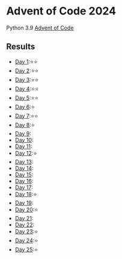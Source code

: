 # Advent of Code 2024

Python 3.9 [Advent of Code](https://adventofcode.com/) 

## Results

- [Day 1](Day1):⭐️⭐️
- [Day 2](Day2):⭐️⭐️
- [Day 3](Day3):⭐️⭐️
- [Day 4](Day4):⭐️⭐️
- [Day 5](Day5):⭐️⭐️
- [Day 6](Day6):⭐️
- [Day 7](Day7):⭐️⭐️
- [Day 8](Day8):⭐️
- [Day 9](Day9):
- [Day 10](Day10):
- [Day 11](Day11):
- [Day 12](Day12):⭐️
- [Day 13](Day13):
- [Day 14](Day14):
- [Day 15](Day15):
- [Day 16](Day16):
- [Day 17](Day17):
- [Day 18](Day18):⭐️
- [Day 19](Day19):
- [Day 20](Day20):⭐️
- [Day 21](Day21):
- [Day 22](Day22):
- [Day 23](Day23):⭐️
- [Day 24](Day24):⭐️
- [Day 25](Day25):⭐️
